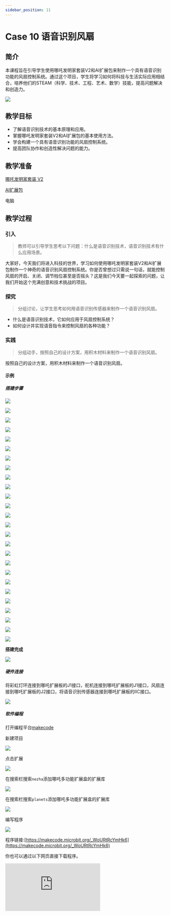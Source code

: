 ```yaml
---
sidebar_position: 11
---
```


# Case 10 语音识别风扇


## 简介

本课程旨在引导学生使用哪吒发明家套装V2和AI扩展包来制作一个具有语音识别功能的风扇控制系统。通过这个项目，学生将学习如何将科技与生活实际应用相结合，培养他们的STEAM（科学、技术、工程、艺术、数学）技能，提高问题解决和创造力。

![](./images/ai-accessories-pack-case-10-01.png)

## 教学目标

- 了解语音识别技术的基本原理和应用。
- 掌握哪吒发明家套装V2和AI扩展包的基本使用方法。
- 学会构建一个具有语音识别功能的风扇控制系统。
- 提高团队协作和创造性解决问题的能力。

## 教学准备

[哪吒发明家套装 V2](https://www.elecfreaks.com/nezha-inventor-s-kit-v2-for-micro-bit.html)

[AI扩展包](https://www.elecfreaks.com/nezha-inventor-s-kit-v2-for-micro-bit.html)

电脑

## 教学过程

### 引入

>教师可以引导学生思考以下问题：什么是语音识别技术，语音识别技术有什么应用场景。

大家好，今天我们将进入科技的世界，学习如何使用哪吒发明家套装V2和AI扩展包制作一个神奇的语音识别风扇控制系统。你是否曾想过只需说一句话，就能控制风扇的开启、关闭、调节档位甚至是否摇头？这是我们今天要一起探索的问题，让我们开始这个充满创意和技术挑战的项目。

### 探究

>分组讨论，让学生思考如何用语音识别传感器来制作一个语音识别风扇。

- 什么是语音识别技术，它如何应用于风扇控制系统？
- 如何设计并实现语音指令来控制风扇的各种功能？

### 实践

>分组动手，按照自己的设计方案，用积木材料来制作一个语音识别风扇。

按照自己的设计方案，用积木材料来制作一个语音识别风扇。

#### 示例

##### 搭建步骤

![](./images/ai-accessories-pack-step-10-01.png)

![](./images/ai-accessories-pack-step-10-02.png)

![](./images/ai-accessories-pack-step-10-03.png)

![](./images/ai-accessories-pack-step-10-04.png)

![](./images/ai-accessories-pack-step-10-05.png)

![](./images/ai-accessories-pack-step-10-06.png)

![](./images/ai-accessories-pack-step-10-07.png)

![](./images/ai-accessories-pack-step-10-08.png)

![](./images/ai-accessories-pack-step-10-09.png)

![](./images/ai-accessories-pack-step-10-10.png)

![](./images/ai-accessories-pack-step-10-11.png)

![](./images/ai-accessories-pack-step-10-12.png)

![](./images/ai-accessories-pack-step-10-13.png)

![](./images/ai-accessories-pack-step-10-14.png)

![](./images/ai-accessories-pack-step-10-15.png)

![](./images/ai-accessories-pack-step-10-16.png)

![](./images/ai-accessories-pack-step-10-17.png)

![](./images/ai-accessories-pack-step-10-18.png)

![](./images/ai-accessories-pack-step-10-19.png)

![](./images/ai-accessories-pack-step-10-20.png)

![](./images/ai-accessories-pack-step-10-21.png)

![](./images/ai-accessories-pack-step-10-22.png)

![](./images/ai-accessories-pack-step-10-23.png)

![](./images/ai-accessories-pack-step-10-24.png)

![](./images/ai-accessories-pack-step-10-25.png)

![](./images/ai-accessories-pack-step-10-26.png)



**搭建完成**

![](./images/ai-accessories-pack-case-01-01.png)

##### 硬件连接

将彩虹灯环连接到哪吒扩展板的J1接口，舵机连接到哪吒扩展板的J1接口，风扇连接到哪吒扩展板的J2接口，将语音识别传感器连接到哪吒扩展板的IIC接口。

 ![](./images/ai-accessories-pack-case-10-02.png)

##### 软件编程

打开编程平台[makecode](https://makecode.microbit.org/#)

新建项目

![](./images/ai-accessories-pack-case-01-03.png)

点击扩展

![](./images/ai-accessories-pack-case-01-04.png)

在搜索栏搜索`nezha`添加哪吒多功能扩展盒的扩展库

![](./images/ai-accessories-pack-case-01-06.png)

在搜索栏搜索`planets`添加哪吒多功能扩展盒的扩展库

![](./images/ai-accessories-pack-case-01-07.png)

编写程序

![](./images/ai-accessories-pack-case-10-08.png)


程序链接:[https://makecode.microbit.org/_WoURtRcYmHk6](https://makecode.microbit.org/_WoURtRcYmHk6)

你也可以通过以下网页直接下载程序。

<div
    style={{
        position: 'relative',
        paddingBottom: '60%',
        overflow: 'hidden',
    }}
>
    <iframe
        src="https://makecode.microbit.org/_WoURtRcYmHk6"
        frameborder="0"
        sandbox="allow-popups allow-forms allow-scripts allow-same-origin"
        style={{
            position: 'absolute',
            width: '100%',
            height: '100%',
        }}
    />
</div>


### 团队合作与展示

学生分成小组，共同完成案例的制作和程序编写。

鼓励学生之间相互合作、交流和分享经验。

每个小组有机会向其他小组展示他们制作的案例。

#### 示例案例效果

通过语音即可控制风扇的开启、关闭、档位、是否摇头等功能。

![](./images/ai-accessories-pack-case-10.gif)

### 反思

>分组分享，让每组的学生分享自己的制作过程和心得，总结自己遇到的问题和解决办法，评价自己的优点和不足。

### 扩展知识

*** 语音识别技术的基本原理 ***

语音识别技术，也被称为自动语音识别（Automatic Speech Recognition，ASR），是一种用于将人类语音转换为文本或命令的技术。其原理涉及多个步骤和复杂的模型，以下是语音识别技术的基本原理：

音频输入：语音识别系统首先接收到来自麦克风或音频文件的声音信号。这个信号是连续的模拟波形。

预处理：在分析语音之前，通常需要进行预处理。这包括去噪，降低背景噪音的影响，以及进行语音信号的分帧，将连续的声音信号分割成短时间段的帧。

特征提取：从每个音频帧中提取特征。常用的特征包括梅尔频率倒谱系数（MFCC）和声学特征。这些特征表示声音的频率、能量和声学特性。

声学模型：使用声学模型来匹配音频特征与语音单位（音素）之间的关系。声学模型通常基于深度学习技术，如循环神经网络（RNN）或卷积神经网络（CNN），以学习音频特征与文本之间的映射关系。

语言模型：在语音转文本的过程中，语言模型考虑了词汇、语法和语境，以确定哪些词可能在特定上下文中出现。这有助于提高识别的准确性，特别是在有歧义的情况下。

解码器：解码器使用声学模型和语言模型，以及音频特征序列，来生成最可能的文本序列。这个过程被称为声学解码。

后处理：生成的文本可能包含错误，因此通常需要进行后处理，例如纠错和语法校正，以提高识别结果的质量。

输出结果：最终，语音识别系统输出识别出的文本或指令，以供应用程序或系统使用。

总的来说，语音识别技术基于声音特征的提取和深度学习模型的应用，通过模式匹配和语言模型来将声音转化为文本。这种技术在自然语言处理、智能助手、语音控制系统、语音翻译等领域具有广泛的应用。
